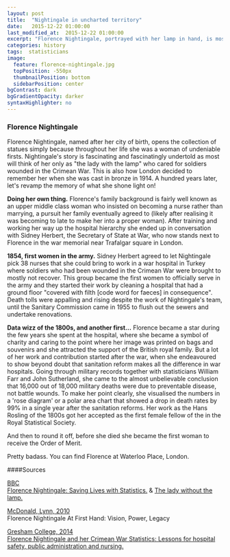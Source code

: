 ```yaml
---
layout: post
title:  "Nightingale in uncharted territory"
date:   2015-12-22 01:00:00
last_modified_at:  2015-12-22 01:00:00
excerpt: "Florence Nightingale, portrayed with her lamp in hand, is most thought of as a caring mother figure, nursing soldiers back to health. However..."
categories: history
tags:  statisticians
image:
  feature: florence-nightingale.jpg
  topPosition: -550px
  thumbnailPosition: bottom
  sidebarPosition: center
bgContrast: dark
bgGradientOpacity: darker
syntaxHighlighter: no
---
```


### Florence Nightingale

Florence Nightingale, named after her city of birth, opens the collection of statues simply because throughout her life she was a woman of undeniable firsts. Nightingale's story is fascinating and fascinatingly undertold as most will think of her only as "the lady with the lamp" who cared for soldiers wounded in the Crimean War. This is also how London decided to remember her when she was cast in bronze in 1914. A hundred years later, let's revamp the memory of what she shone light on!

<b>Doing her own thing.</b> Florence's family background is fairly well known as an upper middle class woman who insisted on becoming a nurse rather than marrying, a pursuit her family eventually agreed to (likely after realising it was becoming to late to make her into a proper woman). After training and working her way up the hospital hierarchy she ended up in conversation with Sidney Herbert, the Secretary of State at War, who now stands next to Florence in the war memorial near Trafalgar square in London.

<b>1854, first women in the army.</b> Sidney Herbert agreed to let Nightingale pick 38 nurses that she could bring to work in a war hospital in Turkey where soldiers who had been wounded in the Crimean War were brought to mostly not recover. This group became the first women to officially serve in the army and they started their work by cleaning a hospital that had a ground floor "covered with filth [code word for faeces] in consequence". Death tolls were appalling and rising despite the work of Nightingale's team, until the Sanitary Commission came in 1955 to flush out the sewers and undertake renovations.

<b>Data wizz of the 1800s, and another first...</b> Florence became a star during the few years she spent at the hospital, where she became a symbol of charity and caring to the point where her image was printed on bags and souvenirs and she attracted the support of the British royal family. But a lot of her work and contribution started after the war, when she endeavoured to show beyond doubt that sanitation reform makes all the difference in war hospitals. Going through military records together with statisticians William Farr and John Sutherland, she came to the almost unbelievable conclusion that 16,000 out of 18,000 military deaths were due to preventable disease, not battle wounds. To make her point clearly, she visualised the numbers in a 'rose diagram' or a polar area chart that showed a drop in death rates by 99% in a single year after the sanitation reforms. Her work as the Hans Rosling of the 1800s got her accepted as the first female fellow of the in the Royal Statistical Society.

And then to round it off, before she died she became the first woman to receive the Order of Merit.

Pretty badass. You can find Florence at Waterloo Place, London.

####Sources

<u>BBC</u><br/>
[Florence Nightingale: Saving Lives with Statistics.](http://www.bbc.co.uk/timelines/z92hsbk) &
[The lady without the lamp.](http://news.bbc.co.uk/1/hi/magazine/8674265.stm)

<u>McDonald, Lynn, 2010</u><br/>
Florence Nightingale At First Hand: Vision, Power, Legacy

<u>Gresham College, 2014</u><br/>
[Florence Nightingale and her Crimean War Statistics: Lessons for hospital safety, public administration and nursing.](http://www.gresham.ac.uk/lectures-and-events/florence-nightingale-and-her-crimean-war-statistics-lessons-for-hospital-safety-)
